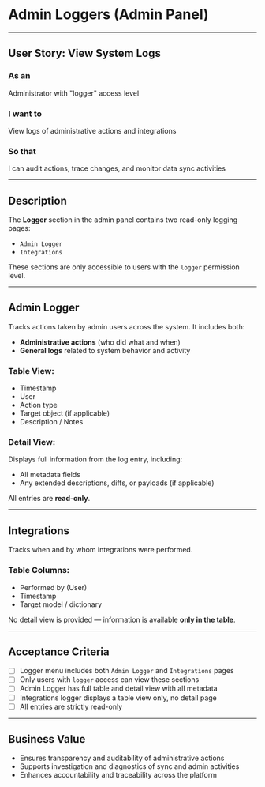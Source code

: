 # Admin Loggers (Admin Panel)

---

## User Story: View System Logs

### As an
Administrator with "logger" access level

### I want to
View logs of administrative actions and integrations

### So that
I can audit actions, trace changes, and monitor data sync activities

---

## Description

The **Logger** section in the admin panel contains two read-only logging pages:
- `Admin Logger`
- `Integrations`

These sections are only accessible to users with the `logger` permission level.

---

## Admin Logger

Tracks actions taken by admin users across the system. It includes both:
- **Administrative actions** (who did what and when)
- **General logs** related to system behavior and activity

### Table View:
- Timestamp
- User
- Action type
- Target object (if applicable)
- Description / Notes

### Detail View:
Displays full information from the log entry, including:
- All metadata fields
- Any extended descriptions, diffs, or payloads (if applicable)

All entries are **read-only**.

---

## Integrations

Tracks when and by whom integrations were performed.

### Table Columns:
- Performed by (User)
- Timestamp
- Target model / dictionary

No detail view is provided — information is available **only in the table**.

---

## Acceptance Criteria

- [ ] Logger menu includes both `Admin Logger` and `Integrations` pages
- [ ] Only users with `logger` access can view these sections
- [ ] Admin Logger has full table and detail view with all metadata
- [ ] Integrations logger displays a table view only, no detail page
- [ ] All entries are strictly read-only

---

## Business Value

- Ensures transparency and auditability of administrative actions
- Supports investigation and diagnostics of sync and admin activities
- Enhances accountability and traceability across the platform

